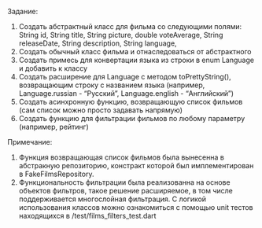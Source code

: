 Задание:
1. Создать абстрактный класс для фильма со следующими полями: String id, String title, String picture, double voteAverage, String releaseDate, String description, String language,
2. Создать обычный класс фильма и отнаследоваться от абстрактного
3. Создать примесь для конвертации языка из строки в enum Language и добавить к классу
4. Создать расширение для Language с методом toPrettyString(), возвращающим строку с названием языка (например, Language.russian - “Русский”, Language.english - “Английский”)
5. Создать асинхронную функцию, возвращающую список фильмов (сам список можно просто задавать напрямую)
6. Создать функцию для фильтрации фильмов по любому параметру (например, рейтинг)

Примечание:
1. Функция возвращающая список фильмов была вынесенна в абстракную репозиторию, констракт которой был имплементирован в FakeFilmsRepository.
2. Функциональность фильтрации была реализованна на основе объектов фильтров, такое решение расширяемое, в том числе поддерживается многослойная фильтрация. С логикой использования классов можно ознакомиться с помощью unit тестов находящихся в /test/films_filters_test.dart
